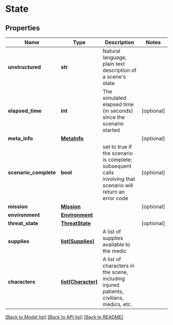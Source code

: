 # State

## Properties
Name | Type | Description | Notes
------------ | ------------- | ------------- | -------------
**unstructured** | **str** | Natural language, plain text description of a scene&#x27;s state | 
**elapsed_time** | **int** | The simulated elapsed time (in seconds) since the scenario started | [optional] 
**meta_info** | [**MetaInfo**](MetaInfo.md) |  | [optional] 
**scenario_complete** | **bool** | set to true if the scenario is complete; subsequent calls involving that scenario will return an error code | [optional] 
**mission** | [**Mission**](Mission.md) |  | [optional] 
**environment** | [**Environment**](Environment.md) |  | 
**threat_state** | [**ThreatState**](ThreatState.md) |  | [optional] 
**supplies** | [**list[Supplies]**](Supplies.md) | A list of supplies available to the medic | 
**characters** | [**list[Character]**](Character.md) | A list of characters in the scene, including injured patients, civilians, medics, etc. | 

[[Back to Model list]](../README.md#documentation-for-models) [[Back to API list]](../README.md#documentation-for-api-endpoints) [[Back to README]](../README.md)

